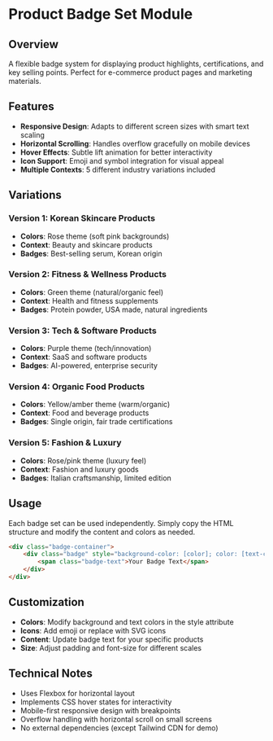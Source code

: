 # Product Badge Set Module

## Overview
A flexible badge system for displaying product highlights, certifications, and key selling points. Perfect for e-commerce product pages and marketing materials.

## Features
- **Responsive Design**: Adapts to different screen sizes with smart text scaling
- **Horizontal Scrolling**: Handles overflow gracefully on mobile devices
- **Hover Effects**: Subtle lift animation for better interactivity
- **Icon Support**: Emoji and symbol integration for visual appeal
- **Multiple Contexts**: 5 different industry variations included

## Variations

### Version 1: Korean Skincare Products
- **Colors**: Rose theme (soft pink backgrounds)
- **Context**: Beauty and skincare products
- **Badges**: Best-selling serum, Korean origin

### Version 2: Fitness & Wellness Products  
- **Colors**: Green theme (natural/organic feel)
- **Context**: Health and fitness supplements
- **Badges**: Protein powder, USA made, natural ingredients

### Version 3: Tech & Software Products
- **Colors**: Purple theme (tech/innovation)
- **Context**: SaaS and software products
- **Badges**: AI-powered, enterprise security

### Version 4: Organic Food Products
- **Colors**: Yellow/amber theme (warm/organic)
- **Context**: Food and beverage products
- **Badges**: Single origin, fair trade certifications

### Version 5: Fashion & Luxury
- **Colors**: Rose/pink theme (luxury feel)
- **Context**: Fashion and luxury goods
- **Badges**: Italian craftsmanship, limited edition

## Usage
Each badge set can be used independently. Simply copy the HTML structure and modify the content and colors as needed.

```html
<div class="badge-container">
    <div class="badge" style="background-color: [color]; color: [text-color];">
        <span class="badge-text">Your Badge Text</span>
    </div>
</div>
```

## Customization
- **Colors**: Modify background and text colors in the style attribute
- **Icons**: Add emoji or replace with SVG icons
- **Content**: Update badge text for your specific products
- **Size**: Adjust padding and font-size for different scales

## Technical Notes
- Uses Flexbox for horizontal layout
- Implements CSS hover states for interactivity
- Mobile-first responsive design with breakpoints
- Overflow handling with horizontal scroll on small screens
- No external dependencies (except Tailwind CDN for demo)